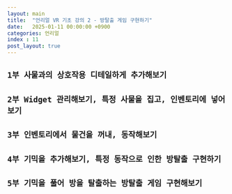 ```yaml
---
layout: main
title:  "언리얼 VR 기초 강의 2 - 방탈출 게임 구현하기"
date:   2025-01-11 00:00:00 +0900
categories: 언리얼
index : 11
post_layout: true
---
```


## `1부 사물과의 상호작용 디테일하게 추가해보기`

## `2부 Widget 관리해보기, 특정 사물을 집고, 인벤토리에 넣어보기`

## `3부 인벤토리에서 물건을 꺼내, 동작해보기` 

## `4부 기믹을 추가해보기, 특정 동작으로 인한 방탈출 구현하기`

## `5부 기믹을 풀어 방을 탈출하는 방탈출 게임 구현해보기`